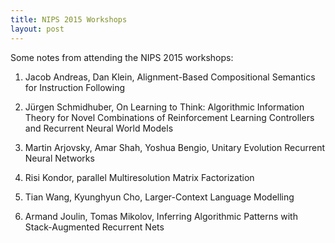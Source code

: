 ```yaml
---
title: NIPS 2015 Workshops
layout: post
---
```


<script type="text/javascript" src="https://cdn.mathjax.org/mathjax/latest/MathJax.js?config=TeX-AMS-MML_HTMLorMML"></script>
<script type="text/x-mathjax-config">MathJax.Hub.Config({tex2jax: {inlineMath: [['$','$'], ['\\(','\\)']]}});</script>

Some notes from attending the NIPS 2015 workshops:

1. Jacob Andreas, Dan Klein, Alignment-Based Compositional Semantics for Instruction Following

2. Jürgen Schmidhuber, On Learning to Think: Algorithmic Information Theory for Novel Combinations of Reinforcement Learning Controllers and Recurrent Neural World Models

3. Martin Arjovsky, Amar Shah, Yoshua Bengio, Unitary Evolution Recurrent Neural Networks

4. Risi Kondor, parallel Multiresolution Matrix Factorization

5. Tian Wang, Kyunghyun Cho, Larger-Context Language Modelling

6. Armand Joulin, Tomas Mikolov, Inferring Algorithmic Patterns with Stack-Augmented Recurrent Nets
